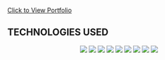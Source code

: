 [Click to View Portfolio](https://portfolio-dcochico.vercel.app/)

## TECHNOLOGIES USED
<div align="center">
  <a href="https://www.javascript.com/" ><img src="https://img.shields.io/badge/javascript-%23323330.svg?style=for-the-badge&logo=javascript&logoColor=%23F7DF1E" /></a>
  <a href="https://html.spec.whatwg.org/" ><img src="https://img.shields.io/badge/html5-%23E34F26.svg?style=for-the-badge&logo=html5&logoColor=white" /></a>
  <a href="https://react.dev/" ><img src="https://img.shields.io/badge/react-%2320232a.svg?style=for-the-badge&logo=react&logoColor=%2361DAFB" /></a>
  <a href="https://reactrouter.com/en/main" ><img src="https://img.shields.io/badge/React_Router-CA4245?style=for-the-badge&logo=react-router&logoColor=white" /></a>
  <a href="https://threejs.org/" ><img src="https://img.shields.io/badge/threejs-black?style=for-the-badge&logo=three.js&logoColor=white" /></a>
  <a href="https://tailwindcss.com/" ><img src="https://img.shields.io/badge/tailwindcss-%2338B2AC.svg?style=for-the-badge&logo=tailwind-css&logoColor=white" /></a>
  <a href="https://www.framer.com/motion/" ><img src="https://img.shields.io/badge/Framer-black?style=for-the-badge&logo=framer&logoColor=blue" /></a>
  <a href="https://vitejs.dev/" ><img src="https://img.shields.io/badge/vite-%23646CFF.svg?style=for-the-badge&logo=vite&logoColor=white" /></a>
  <a href="https://vercel.com/" ><img src="https://img.shields.io/badge/vercel-%23000000.svg?style=for-the-badge&logo=vercel&logoColor=white" /></a>
</div>

